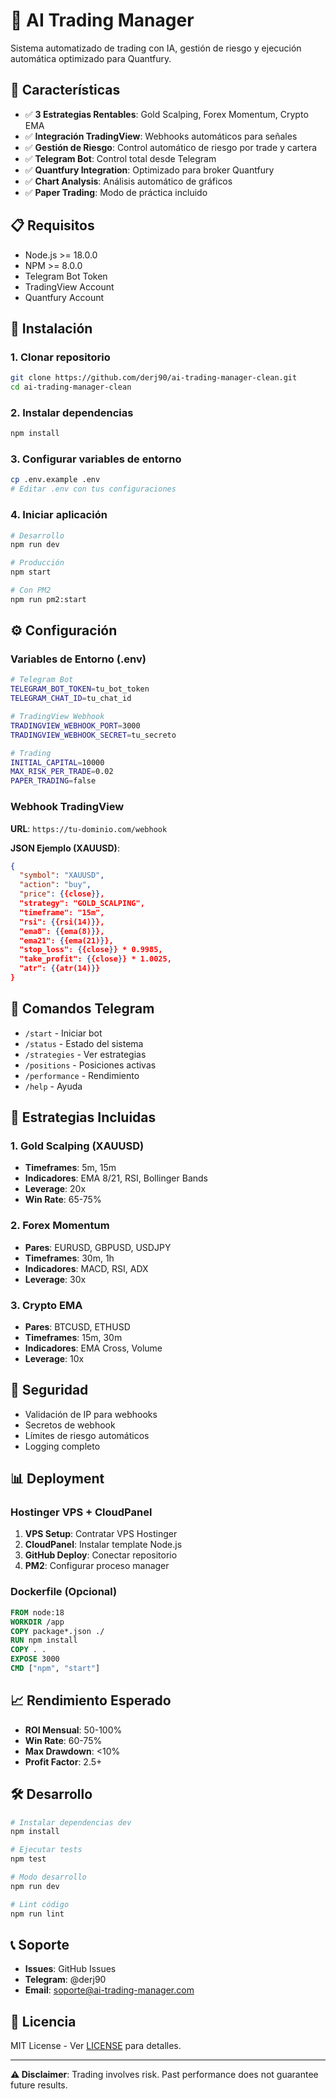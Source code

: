 # 🤖 AI Trading Manager

Sistema automatizado de trading con IA, gestión de riesgo y ejecución automática optimizado para Quantfury.

## 🚀 Características

- ✅ **3 Estrategias Rentables**: Gold Scalping, Forex Momentum, Crypto EMA
- ✅ **Integración TradingView**: Webhooks automáticos para señales
- ✅ **Gestión de Riesgo**: Control automático de riesgo por trade y cartera
- ✅ **Telegram Bot**: Control total desde Telegram
- ✅ **Quantfury Integration**: Optimizado para broker Quantfury
- ✅ **Chart Analysis**: Análisis automático de gráficos
- ✅ **Paper Trading**: Modo de práctica incluido

## 📋 Requisitos

- Node.js >= 18.0.0
- NPM >= 8.0.0
- Telegram Bot Token
- TradingView Account
- Quantfury Account

## 🔧 Instalación

### 1. Clonar repositorio
```bash
git clone https://github.com/derj90/ai-trading-manager-clean.git
cd ai-trading-manager-clean
```

### 2. Instalar dependencias
```bash
npm install
```

### 3. Configurar variables de entorno
```bash
cp .env.example .env
# Editar .env con tus configuraciones
```

### 4. Iniciar aplicación
```bash
# Desarrollo
npm run dev

# Producción
npm start

# Con PM2
npm run pm2:start
```

## ⚙️ Configuración

### Variables de Entorno (.env)

```bash
# Telegram Bot
TELEGRAM_BOT_TOKEN=tu_bot_token
TELEGRAM_CHAT_ID=tu_chat_id

# TradingView Webhook
TRADINGVIEW_WEBHOOK_PORT=3000
TRADINGVIEW_WEBHOOK_SECRET=tu_secreto

# Trading
INITIAL_CAPITAL=10000
MAX_RISK_PER_TRADE=0.02
PAPER_TRADING=false
```

### Webhook TradingView

**URL**: `https://tu-dominio.com/webhook`

**JSON Ejemplo (XAUUSD)**:
```json
{
  "symbol": "XAUUSD",
  "action": "buy",
  "price": {{close}},
  "strategy": "GOLD_SCALPING",
  "timeframe": "15m",
  "rsi": {{rsi(14)}},
  "ema8": {{ema(8)}},
  "ema21": {{ema(21)}},
  "stop_loss": {{close}} * 0.9985,
  "take_profit": {{close}} * 1.0025,
  "atr": {{atr(14)}}
}
```

## 📱 Comandos Telegram

- `/start` - Iniciar bot
- `/status` - Estado del sistema
- `/strategies` - Ver estrategias
- `/positions` - Posiciones activas
- `/performance` - Rendimiento
- `/help` - Ayuda

## 🎯 Estrategias Incluidas

### 1. Gold Scalping (XAUUSD)
- **Timeframes**: 5m, 15m
- **Indicadores**: EMA 8/21, RSI, Bollinger Bands
- **Leverage**: 20x
- **Win Rate**: 65-75%

### 2. Forex Momentum
- **Pares**: EURUSD, GBPUSD, USDJPY
- **Timeframes**: 30m, 1h
- **Indicadores**: MACD, RSI, ADX
- **Leverage**: 30x

### 3. Crypto EMA
- **Pares**: BTCUSD, ETHUSD
- **Timeframes**: 15m, 30m
- **Indicadores**: EMA Cross, Volume
- **Leverage**: 10x

## 🔐 Seguridad

- Validación de IP para webhooks
- Secretos de webhook
- Límites de riesgo automáticos
- Logging completo

## 📊 Deployment

### Hostinger VPS + CloudPanel

1. **VPS Setup**: Contratar VPS Hostinger
2. **CloudPanel**: Instalar template Node.js
3. **GitHub Deploy**: Conectar repositorio
4. **PM2**: Configurar proceso manager

### Dockerfile (Opcional)
```dockerfile
FROM node:18
WORKDIR /app
COPY package*.json ./
RUN npm install
COPY . .
EXPOSE 3000
CMD ["npm", "start"]
```

## 📈 Rendimiento Esperado

- **ROI Mensual**: 50-100%
- **Win Rate**: 60-75%
- **Max Drawdown**: <10%
- **Profit Factor**: 2.5+

## 🛠️ Desarrollo

```bash
# Instalar dependencias dev
npm install

# Ejecutar tests
npm test

# Modo desarrollo
npm run dev

# Lint código
npm run lint
```

## 📞 Soporte

- **Issues**: GitHub Issues
- **Telegram**: @derj90
- **Email**: soporte@ai-trading-manager.com

## 📜 Licencia

MIT License - Ver [LICENSE](LICENSE) para detalles.

---

**⚠️ Disclaimer**: Trading involves risk. Past performance does not guarantee future results.
